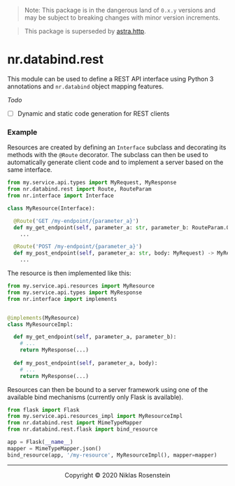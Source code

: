 
> Note: This package is in the dangerous land of `0.x.y` versions and may be subject to breaking
> changes with minor version increments.

> This package is superseded by [astra.http](https://pypi.org/project/astra-http/).

# nr.databind.rest

This module can be used to define a REST API interface using Python 3
annotations and `nr.databind` object mapping features.

*Todo*

* [ ] Dynamic and static code generation for REST clients

### Example

Resources are created by defining an `Interface` subclass and decorating its
methods with the `@Route` decorator. The subclass can then be used to
automatically generate client code and to implement a server based on the
same interface.

```py
from my.service.api.types import MyRequest, MyResponse
from nr.databind.rest import Route, RouteParam
from nr.interface import Interface

class MyResource(Interface):

  @Route('GET /my-endpoint/{parameter_a}')
  def my_get_endpoint(self, parameter_a: str, parameter_b: RouteParam.Query(int)) -> MyResponse:
    ...

  @Route('POST /my-endpoint/{parameter_a}')
  def my_post_endpoint(self, parameter_a: str, body: MyRequest) -> MyResponse:
    ...
```

The resource is then implemented like this:

```py
from my.service.api.resources import MyResource
from my.service.api.types import MyResponse
from nr.interface import implements


@implements(MyResource)
class MyResourceImpl:

  def my_get_endpoint(self, parameter_a, parameter_b):
    # ...
    return MyResponse(...)
  
  def my_post_endpoint(self, parameter_a, body):
    # ...
    return MyResponse(...)
```

Resources can then be bound to a server framework using one of the available
bind mechanisms (currently only Flask is available).

```py
from flask import Flask
from my.service.api.resources_impl import MyResourceImpl
from nr.databind.rest import MimeTypeMapper
from nr.databind.rest.flask import bind_resource

app = Flask(__name__)
mapper = MimeTypeMapper.json()
bind_resource(app, '/my-resource', MyResourceImpl(), mapper=mapper)
```

---

<p align="center">Copyright &copy; 2020 Niklas Rosenstein</p>
